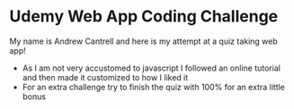 Udemy Web App Coding Challenge
==============================

My name is Andrew Cantrell and here is my attempt at a quiz taking web app!
* As I am not very accustomed to javascript I followed an online tutorial and then made it customized to how I liked it
* For an extra challenge try to finish the quiz with 100% for an extra little bonus
